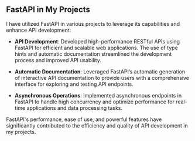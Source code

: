 
## FastAPI in My Projects

I have utilized FastAPI in various projects to leverage its capabilities and enhance API development:

- **API Development**: Developed high-performance RESTful APIs using FastAPI for efficient and scalable web applications. The use of type hints and automatic documentation streamlined the development process and improved API usability.

- **Automatic Documentation**: Leveraged FastAPI’s automatic generation of interactive API documentation to provide users with a comprehensive interface for exploring and testing API endpoints.

- **Asynchronous Operations**: Implemented asynchronous endpoints in FastAPI to handle high concurrency and optimize performance for real-time applications and data processing tasks.

FastAPI's performance, ease of use, and powerful features have significantly contributed to the efficiency and quality of API development in my projects.